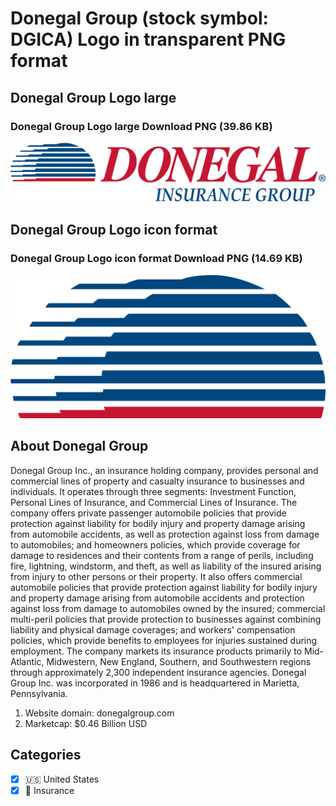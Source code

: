 # Donegal Group (stock symbol: DGICA) Logo in transparent PNG format

## Donegal Group Logo large

### Donegal Group Logo large Download PNG (39.86 KB)

![Donegal Group Logo large Download PNG (39.86 KB)](/img/orig/DGICA_BIG-acc6b57d.png)

## Donegal Group Logo icon format

### Donegal Group Logo icon format Download PNG (14.69 KB)

![Donegal Group Logo icon format Download PNG (14.69 KB)](/img/orig/DGICA-4d1e5eca.png)

## About Donegal Group

Donegal Group Inc., an insurance holding company, provides personal and commercial lines of property and casualty insurance to businesses and individuals. It operates through three segments: Investment Function, Personal Lines of Insurance, and Commercial Lines of Insurance. The company offers private passenger automobile policies that provide protection against liability for bodily injury and property damage arising from automobile accidents, as well as protection against loss from damage to automobiles; and homeowners policies, which provide coverage for damage to residences and their contents from a range of perils, including fire, lightning, windstorm, and theft, as well as liability of the insured arising from injury to other persons or their property. It also offers commercial automobile policies that provide protection against liability for bodily injury and property damage arising from automobile accidents and protection against loss from damage to automobiles owned by the insured; commercial multi-peril policies that provide protection to businesses against combining liability and physical damage coverages; and workers' compensation policies, which provide benefits to employees for injuries sustained during employment. The company markets its insurance products primarily to Mid-Atlantic, Midwestern, New England, Southern, and Southwestern regions through approximately 2,300 independent insurance agencies. Donegal Group Inc. was incorporated in 1986 and is headquartered in Marietta, Pennsylvania.

1. Website domain: donegalgroup.com
2. Marketcap: $0.46 Billion USD


## Categories
- [x] 🇺🇸 United States
- [x] 🏦 Insurance
